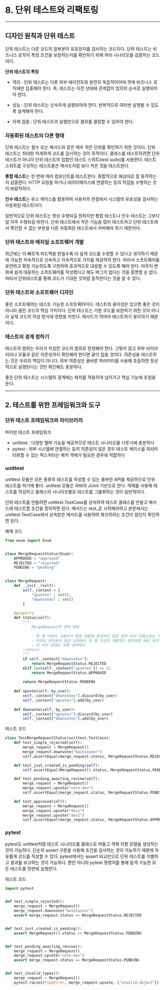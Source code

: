 # 8. 단위 테스트와 리팩토링

---

## 디자인 원칙과 단위 테스트

단위 테스트는 다른 코드의 일부분이 유효한지를 검사하는 코드이다. 단위 테스트는 비즈니스 로직이 특정 조건을 보장하는지를 확인하기 위해 여러 시나리오를 검증하는
코드이다.

**단위 테스트의 특징**
- 격리 : 단위 테스트는 다른 외부 에이전트와 완전히 독립적이어야 하며 비즈니스 로직에만 집중해야 한다. 즉, 테스트는 이전 상태에 관계없이 임의의 순서로 실행되어야 한다.

- 성능 : 단위 테스트는 신속하게 실행되어야 한다. 반복적으로 여러번 실행될 수 있도록 설계해야 한다.

- 자체 검증 : 단위 테스트의 실행만으로 결과를 결정할 수 있어야 한다.

### 자동화된 테스트의 다른 형태

단위 테스트는 함수 또는 메서드와 같은 매우 작은 단위를 확인하기 위한 것이다. 단위 테스트는 최대한 자세하게 코드를 검사하는 것이 목적이다. 
클래스를 테스트하려면 단위 테스트가 아니라 단위 테스트의 집합인 테스트 스위트(test suite)를 사용한다. 테스트 스위트를 구성하는 테스트들은 메서드처럼 보다
작은 것을 테스트한다.

**통합 테스트**는
한 번에 여러 컴포넌트를 테스트한다. 종합적으로 예상대로 잘 동작하는지 검증한다. HTTP 요청을 하거나 데이터베이스에 연결하는 등의 작업을 수행하는 것이
바람직하다.

**인수 테스트**는 유스 케이스를 활용하여 사용자의 관점에서 시스템의 유효성을 검사하는 자동화된 테스트이다.

일반적으로 단위 테스트는 항상 수행되길 원하지만 통합 테스트나 인수 테스트는 그보다 덜 자주 수행되길 바란다. 단위 테스트에서 작은 기능을 많이 테스트하고
단위 테스트에서 확인할 수 없는 부분을 다른 자동화된 테스트에서 커버해야 하기 때문이다. 

### 단위 테스트와 애자일 소프트웨어 개발

최근에는 더 빠르게 피드백을 받을수록 더 쉽게 코드를 수정할 수 있다고 생각하기 때문에 가능한 지속적으로 신속하고 지속적으로 가치를 제공하려 한다. 따라서
소프트웨어를 유연하고 확장 가능하도록 구현하여 효과적으로 대응할 수 있도록 해야 한다. 아무리 변화에 쉽게 대응하는 소프트웨어를 작성했다고 해도 버그가 없다는
것을 증명할 순 없다. 따라서 단위테스트를 통해 코드가 기대한 것처럼 동작한다는 것을 알 수 있다. 

### 단위 테스트와 소프트웨어 디자인

좋은 소프트웨어는 테스트 가능한 소프트웨어이다. 테스트의 용이성은 있으면 좋은 것이 아니라 클린 코드의 핵심 가치이다. 단위 테스트는 기본 코드를 보완하기
위한 것이 아니라 실제 코드의 작성 방식에 영향을 미친다. 메서드가 작아야 테스트하기 용이하기 때문이다. 

### 테스트의 경계 정하기

테스트의 범위는 우리가 작성한 코드의 범위로 한정해야 한다. 그렇지 않고 외부 라이브러리나 모듈과 같은 의존성까지 확인해야 한다면 끝이 없을 것이다. 의존성을
테스트하는 것은 우리의 책임이 아니다. 외부 의존성은 올바른 파라미터를 사용해 호출하면 정상적으로 실행된다는 것만 확인해도 충분하다.

좋은 단위 테스트는 시스템의 경계에는 패치를 적용하여 넘어가고 핵심 기능에 초점을 둔다. 

---

## 2. 테스트를 위한 프레임워크와 도구

### 단위 테스트 프레임워크와 라이브러리

파이썬 테스트 프레임워크
- unittest : 다양한 헬퍼 기능을 제공하므로 테스트 시나리오를 다루기에 충분하다
- pytest : 외부 시스템에 연결하는 등의 의존성이 많은 경우 테스트 케이스를 파라미터화할 수 있는 픽스처라는 패치 객체가 필요한 경우에 적합하다

### unittest

unittest 모듈은 모든 종류의 테스트를 작성할 수 있는 풍부한 API를 제공하므로 단위 테스트를 하기에 좋다. unittest 모듈은 자바의 JUnit 기반으로 한다.
객체를 사용해 테스트를 작성하고 클래스의 시나리오별로 테스트를 그룹화하는 것이 일반적이다.

단위 테스트를 만들려면 unittest.TestCase를 상속하여 테스트 클래스를 만들고 메서드에 테스트할 조건을 정의하면 된다. 메서드는 test_로 시작해야하고
본문에서는 unittest.TestCase에서 상속받은 메서드를 사용하여 체크하려는 조건이 참인지 확인하면 된다.

예제 코드
```python
from enum import Enum


class MergeRequestStatus(Enum):
    APPROVED = "approved"
    REJECTED = "rejected"
    PENDING = "pending"
    

class MergeRequest:
    def __init__(self):
        self._context = {
            "upvotes" : set(),
            "downvotes" : set()
        }
        
    @property
    def status(self):
        """
            MergeRequest의 상태 정보
            
            - 한 명 이상의 사용자가 변경 내용에 동의하지 않은 경우 머지 리퀘스트는 거절
            - 아무도 반대하지 않은 상태에서 두 명 이상의 개발자가 동의하면 해당 머지 리퀘스트는 승인된다
            - 이 외의 상태는 보류 상태이다
        :return: 
        """
        if self._context["downvotes"]:
            return MergeRequestStatus.REJECTED
        elif len(self._context["upvotes"]) >= 2:
            return MergeRequestStatus.APPROVED
        
        return MergeRequestStatus.PENDING
    
    def upvote(self, by_user):
        self._context["downvotes"].discard(by_user)
        self._context["upvotes"].add(by_user)
    
    def downvote(self, by_user):
        self._context["upvotes"].discard(by_user)
        self._context["downvotes"].add(by_user)
```

테스트 코드
```python
class TestMergeRequestStatus(unittest.TestCase):
    def test_simple_rejected(self):
        merge_request = MergeRequest()
        merge_request.downvote("maintainer")
        self.assertEqual(merge_request.status, MergeRequestStatus.REJECTED)

    def test_just_created_is_pending(self):
        self.assertEqual(MergeRequest().status, MergeRequestStatus.PENDING)

    def test_pending_awaiting_review(self):
        merge_request = MergeRequest()
        merge_request.upvote("core-dev")
        self.assertEqual(merge_request.status, MergeRequestStatus.PENDING)

    def test_approved(self):
        merge_request = MergeRequest()
        merge_request.upvote("dev1")
        merge_request.upvote("dev2")
        self.assertEqual(merge_request.status, MergeRequestStatus.APPROVED)
```

### pytest

pytest도 unittest처럼 테스트 시나리오를 클래스로 마들고 객체 지향 모델을 생성하는 것이 가능하다. 단순히 assert 구문을 사용해 조건을 검사하는 것이
가능하기 때문에 자유롭게 코드를 작성할 수 있다. pytest에서는 assert 비교만으로 단위 테스트를 식별하고 결과를 보고하는 것이 가능하다. 뿐만 아니라
pytest 명령어를 통해 탐색 가능한 모든 테스트를 한번에 실행한다.

테스트 코드
```python
import pytest


def test_simple_rejected():
    merge_request = MergeRequest()
    merge_request.downvote("maintainer")
    assert merge_request.status == MergeRequestStatus.REJECTED


def test_just_created_is_pending():
    assert MergeRequest().status == MergeRequestStatus.PENDING


def test_pending_awaiting_review():
    merge_request = MergeRequest()
    merge_request.upvote("core-dev")
    assert merge_request.status == MergeRequestStatus.PENDING


def test_invalid_types():
    merge_request = MergeRequest()
    pytest.raises(TypeError, merge_request.upvote, {"invalid-object"})
```


